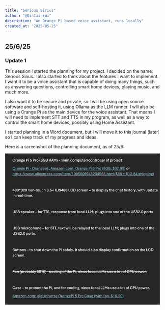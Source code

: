 ```yaml
---
title: "Serious Sirius"
author: "@QinCai-rui"
description: "An Orange Pi based voice assistant, runs locally"
created_at: "2025-05-25"
---
```


## 25/6/25

### Update 1

This session I started the planning for my project. I decided on the name: Serious Sirius. I also started to think about the features I want to implement. I want it to be a voice assistant that is capable of doing many things, such as answering questions, controlling smart home devices, playing music, and much more.

I also want it to be secure and private, so I will be using open source software and self-hosting it, using Ollama as the LLM runner. I will also be using a Orange Pi as the main device for the voice assistant. That means I will need to implement STT and TTS in my program, as well as a way to control the smart home devices, possibly using Home Assistant.

I started planning in a Word document, but I will move it to this journal (later) so I can keep track of my progress and ideas.

Here is a screenshot of the planning document, as of 25/6:

![Planning](assets/planning_25-6.png)
